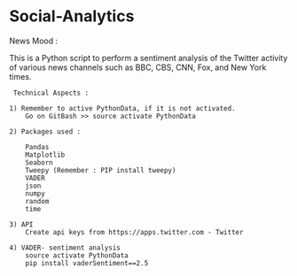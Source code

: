 # Social-Analytics 


News Mood
 :

This is a Python script to perform a sentiment analysis of the Twitter activity of various news channels such as BBC, CBS, CNN, Fox, and New York times.


     Technical Aspects :

	1) Remember to active PythonData, if it is not activated.
		Go on GitBash >> source activate PythonData

	2) Packages used :
		
		Pandas
		Matplotlib
		Seaborn
		Tweepy (Remember : PIP install tweepy)
		VADER
		json 
		numpy
		random
		time

	3) API
		Create api keys from https://apps.twitter.com - Twitter

	4) VADER- sentiment analysis
		source activate PythonData
		pip install vaderSentiment==2.5